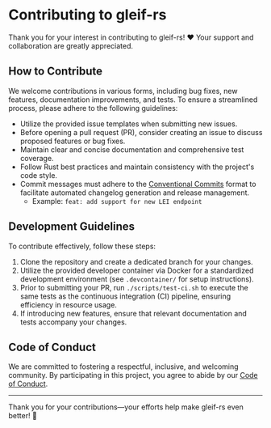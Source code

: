 # Contributing to gleif-rs

Thank you for your interest in contributing to gleif-rs! ❤️ Your support and collaboration are greatly appreciated.

## How to Contribute

We welcome contributions in various forms, including bug fixes, new features, documentation improvements, and tests. To ensure a streamlined process, please adhere to the following guidelines:

- Utilize the provided issue templates when submitting new issues.
- Before opening a pull request (PR), consider creating an issue to discuss proposed features or bug fixes.
- Maintain clear and concise documentation and comprehensive test coverage.
- Follow Rust best practices and maintain consistency with the project's code style.
- Commit messages must adhere to the [Conventional Commits](https://www.conventionalcommits.org/) format to facilitate automated changelog generation and release management.
  - Example: `feat: add support for new LEI endpoint`

## Development Guidelines

To contribute effectively, follow these steps:

1. Clone the repository and create a dedicated branch for your changes.
2. Utilize the provided developer container via Docker for a standardized development environment (see `.devcontainer/` for setup instructions).
3. Prior to submitting your PR, run `./scripts/test-ci.sh` to execute the same tests as the continuous integration (CI) pipeline, ensuring efficiency in resource usage.
4. If introducing new features, ensure that relevant documentation and tests accompany your changes.

## Code of Conduct

We are committed to fostering a respectful, inclusive, and welcoming community. By participating in this project, you agree to abide by our [Code of Conduct](./CODE_OF_CONDUCT.md).

---

Thank you for your contributions—your efforts help make gleif-rs even better! 🚀

